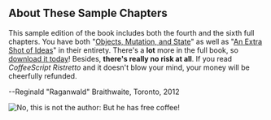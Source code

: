 
## About These Sample Chapters

This sample edition of the book includes both the fourth and the sixth full chapters. You have both "[Objects, Mutation, and State](#mutable)" as well as "[An Extra Shot of Ideas](#extra-shot)" in their entirety. There's a **lot** more in the full book, so [download it today][buy]! Besides, **there's really no risk at all**. If you read *CoffeeScript Ristretto* and it doesn't blow your mind, your money will be cheerfully refunded.

--Reginald "Raganwald" Braithwaite, Toronto, 2012

![No, this is not the author: But he has free coffee!](assets/images/freecoffee.jpg)

[buy]: http://leanpub.com/coffeescript-ristretto